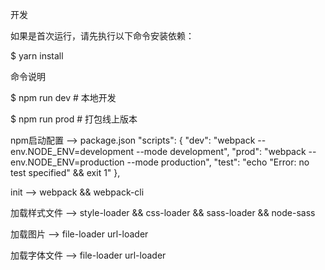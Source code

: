 开发

如果是首次运行，请先执行以下命令安装依赖：

 $ yarn install

命令说明

 $ npm run dev # 本地开发

 $ npm run prod # 打包线上版本

npm启动配置
 -->
 package.json
 "scripts": {
    "dev": "webpack --env.NODE_ENV=development --mode development",
    "prod": "webpack --env.NODE_ENV=production --mode production",
    "test": "echo \"Error: no test specified\" && exit 1"
  },

init
 --> webpack && webpack-cli

加载样式文件
 --> style-loader && css-loader && sass-loader && node-sass

加载图片
 --> file-loader url-loader

加载字体文件
-->  file-loader url-loader